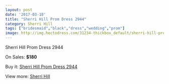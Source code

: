 ```yaml
---
layout: post
date: '2017-03-18'
title: "Sherri Hill Prom Dress 2944"
category: Sherri Hill
tags: ["bridesmaid","black","dress","wedding","prom"]
image: http://img.hectodress.com/31234-thickbox_default/sherri-hill-prom-dress-2944.jpg
---
```

Sherri Hill Prom Dress 2944

On Sales: **$180**
<a href="https://www.hectodress.com/sherri-hill/14323-sherri-hill-prom-dress-2944.html"><amp-img layout="responsive" width="600" height="600" src="//img.hectodress.com/31234-thickbox_default/sherri-hill-prom-dress-2944.jpg" alt="Sherri Hill Prom Dress 2944 0" /></a>
<a href="https://www.hectodress.com/sherri-hill/14323-sherri-hill-prom-dress-2944.html"><amp-img layout="responsive" width="600" height="600" src="//img.hectodress.com/31236-thickbox_default/sherri-hill-prom-dress-2944.jpg" alt="Sherri Hill Prom Dress 2944 1" /></a>
<a href="https://www.hectodress.com/sherri-hill/14323-sherri-hill-prom-dress-2944.html"><amp-img layout="responsive" width="600" height="600" src="//img.hectodress.com/31235-thickbox_default/sherri-hill-prom-dress-2944.jpg" alt="Sherri Hill Prom Dress 2944 2" /></a>

Buy it: [Sherri Hill Prom Dress 2944](https://www.hectodress.com/sherri-hill/14323-sherri-hill-prom-dress-2944.html "Sherri Hill Prom Dress 2944")

View more: [Sherri Hill](https://www.hectodress.com/253-sherri-hill "Sherri Hill")